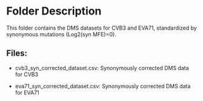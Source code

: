 # Folder Description
This folder contains the DMS datasets for CVB3 and EVA71, standardized by synonymous mutations (Log2(syn MFE)=0).

## Files:

- cvb3_syn_corrected_dataset.csv: Synonymously corrected DMS data for CVB3

- eva71_syn_corrected_dataset.csv: Synonymously corrected DMS data for EVA71
